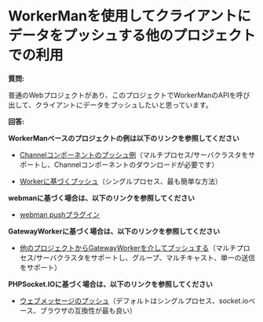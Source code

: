 # WorkerManを使用してクライアントにデータをプッシュする他のプロジェクトでの利用

**質問:**

普通のWebプロジェクトがあり、このプロジェクトでWorkerManのAPIを呼び出して、クライアントにデータをプッシュしたいと思っています。

**回答:**

**WorkerManベースのプロジェクトの例は以下のリンクを参照してください**

- [Channelコンポーネントのプッシュ例](../components/channel-examples.md)（マルチプロセス/サーバクラスタをサポートし、Channelコンポーネントのダウンロードが必要です）

- [Workerに基づくプッシュ](https://www.workerman.net/q/508)（シングルプロセス、最も簡単な方法）

**webmanに基づく場合は、以下のリンクを参照してください**

- [webman pushプラグイン](https://www.workerman.net/plugin/2)

**GatewayWorkerに基づく場合は、以下のリンクを参照してください**

- [他のプロジェクトからGatewayWorkerを介してプッシュする](https://www.workerman.net/doc/gateway-worker/push-in-other-project.html)（マルチプロセス/サーバクラスタをサポートし、グループ、マルチキャスト、単一の送信をサポート）

**PHPSocket.IOに基づく場合は、以下のリンクを参照してください**

- [ウェブメッセージのプッシュ](https://www.workerman.net/web-sender)（デフォルトはシングルプロセス、socket.ioベース、ブラウザの互換性が最も良い）
